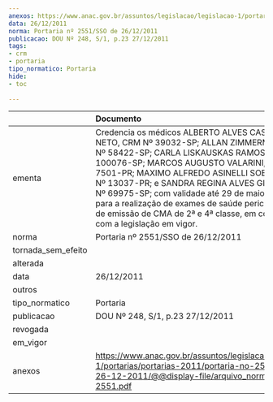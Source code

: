 ```yaml
---
anexos: https://www.anac.gov.br/assuntos/legislacao/legislacao-1/portarias/portarias-2011/portaria-no-2551-sso-de-26-12-2011/@@display-file/arquivo_norma/PA2011-2551.pdf
data: 26/12/2011
norma: Portaria nº 2551/SSO de 26/12/2011
publicacao: DOU Nº 248, S/1, p.23 27/12/2011
tags:
- crm
- portaria
tipo_normatico: Portaria
hide: 
- toc 
 
---
```


|                    | Documento                                                                                                                                                                                                                                                                                                                                                                                                                                                                |
|:-------------------|:-------------------------------------------------------------------------------------------------------------------------------------------------------------------------------------------------------------------------------------------------------------------------------------------------------------------------------------------------------------------------------------------------------------------------------------------------------------------------|
| ementa             | Credencia os médicos ALBERTO ALVES CASIMIRO NETO, CRM Nº 39032-SP; ALLAN ZIMMERMANN, CRM Nº 58422-SP; CARLA LISKAUSKAS RAMOS, CRM Nº 100076-SP; MARCOS AUGUSTO VALARINI, CRM Nº 7501-PR; MAXIMO ALFREDO ASINELLI SOBRINHO, CRM Nº 13037-PR; e SANDRA REGINA ALVES GIANINI, CRM Nº 69975-SP; com validade até 29 de maio de 2013, para a realização de exames de saúde pericial para fins de emissão de CMA de 2ª e 4ª classe, em conformidade com a legislação em vigor. |
| norma              | Portaria nº 2551/SSO de 26/12/2011                                                                                                                                                                                                                                                                                                                                                                                                                                       |
| tornada_sem_efeito |                                                                                                                                                                                                                                                                                                                                                                                                                                                                          |
| alterada           |                                                                                                                                                                                                                                                                                                                                                                                                                                                                          |
| data               | 26/12/2011                                                                                                                                                                                                                                                                                                                                                                                                                                                               |
| outros             |                                                                                                                                                                                                                                                                                                                                                                                                                                                                          |
| tipo_normatico     | Portaria                                                                                                                                                                                                                                                                                                                                                                                                                                                                 |
| publicacao         | DOU Nº 248, S/1, p.23 27/12/2011                                                                                                                                                                                                                                                                                                                                                                                                                                         |
| revogada           |                                                                                                                                                                                                                                                                                                                                                                                                                                                                          |
| em_vigor           |                                                                                                                                                                                                                                                                                                                                                                                                                                                                          |
| anexos             | https://www.anac.gov.br/assuntos/legislacao/legislacao-1/portarias/portarias-2011/portaria-no-2551-sso-de-26-12-2011/@@display-file/arquivo_norma/PA2011-2551.pdf                                                                                                                                                                                                                                                                                                        |